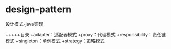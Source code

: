 # design-pattern
设计模式-java实现

+++++目录
    +adapter：适配器模式
    +proxy：代理模式
    +responsibility：责任链模式
    +singleton：单例模式
    +strategy：策略模式

